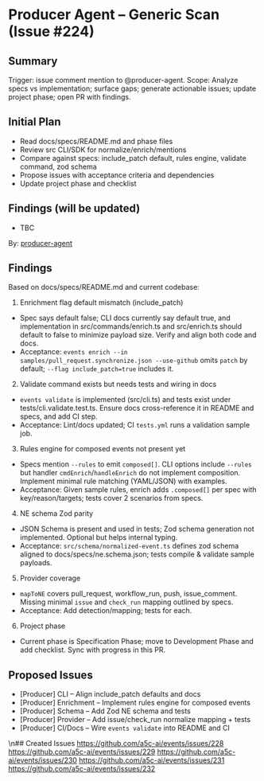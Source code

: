 # Producer Agent – Generic Scan (Issue #224)

## Summary

Trigger: issue comment mention to @producer-agent.
Scope: Analyze specs vs implementation; surface gaps; generate actionable issues; update project phase; open PR with findings.

## Initial Plan

- Read docs/specs/README.md and phase files
- Review src CLI/SDK for normalize/enrich/mentions
- Compare against specs: include_patch default, rules engine, validate command, zod schema
- Propose issues with acceptance criteria and dependencies
- Update project phase and checklist

## Findings (will be updated)

- TBC

By: [producer-agent](https://app.a5c.ai/a5c/agents/development/producer-agent)

## Findings

Based on docs/specs/README.md and current codebase:

1. Enrichment flag default mismatch (include_patch)

- Spec says default false; CLI docs currently say default true, and implementation in src/commands/enrich.ts and src/enrich.ts should default to false to minimize payload size. Verify and align both code and docs.
- Acceptance: `events enrich --in samples/pull_request.synchronize.json --use-github` omits `patch` by default; `--flag include_patch=true` includes it.

2. Validate command exists but needs tests and wiring in docs

- `events validate` is implemented (src/cli.ts) and tests exist under tests/cli.validate.test.ts. Ensure docs cross-reference it in README and specs, and add CI step.
- Acceptance: Lint/docs updated; CI `tests.yml` runs a validation sample job.

3. Rules engine for composed events not present yet

- Specs mention `--rules` to emit `composed[]`. CLI options include `--rules` but handler `cmdEnrich`/`handleEnrich` do not implement composition. Implement minimal rule matching (YAML/JSON) with examples.
- Acceptance: Given sample rules, enrich adds `.composed[]` per spec with key/reason/targets; tests cover 2 scenarios from specs.

4. NE schema Zod parity

- JSON Schema is present and used in tests; Zod schema generation not implemented. Optional but helps internal typing.
- Acceptance: `src/schema/normalized-event.ts` defines zod schema aligned to docs/specs/ne.schema.json; tests compile & validate sample payloads.

5. Provider coverage

- `mapToNE` covers pull_request, workflow_run, push, issue_comment. Missing minimal `issue` and `check_run` mapping outlined by specs.
- Acceptance: Add detection/mapping; tests for each.

6. Project phase

- Current phase is Specification Phase; move to Development Phase and add checklist. Sync with progress in this PR.

## Proposed Issues

- [Producer] CLI – Align include_patch defaults and docs
- [Producer] Enrichment – Implement rules engine for composed events
- [Producer] Schema – Add Zod NE schema and tests
- [Producer] Provider – Add issue/check_run normalize mapping + tests
- [Producer] CI/Docs – Wire `events validate` into README and CI

\n## Created Issues
https://github.com/a5c-ai/events/issues/228
https://github.com/a5c-ai/events/issues/229
https://github.com/a5c-ai/events/issues/230
https://github.com/a5c-ai/events/issues/231
https://github.com/a5c-ai/events/issues/232
